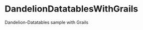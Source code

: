 DandelionDatatablesWithGrails
=============================

Dandelion-Datatables sample with Grails
